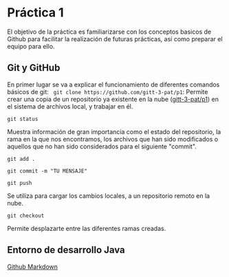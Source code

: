 # Práctica 1

El objetivo de la práctica es familiarizarse con los conceptos basicos de Github para facilitar la realización de futuras prácticas, así como preparar el equipo para ello.

## Git y GitHub

En primer lugar se va a explicar el funcionamiento de diferentes comandos básicos de git:
`
git clone https://github.com/gitt-3-pat/p1`: Permite crear una copia de un repositorio ya existente en la nube ([gitt-3-pat/p1](https://github.com/gitt-3-pat/p1)) en el sistema de archivos local, y trabajar en él.
```
git status
```
Muestra información de gran importancia como el estado del repositorio, la rama en la que nos encontramos, los archivos que han sido modificados o aquellos que no han sido considerados para el siguiente "commit".
```
git add .
```
```
git commit -m "TU MENSAJE"
```
```
git push
```
Se utiliza para cargar los cambios locales, a un repositorio remoto en la nube. 
```
git checkout 
```
Permite desplazarte entre las diferentes ramas creadas. 

## Entorno de desarrollo Java

[Github Markdown](https://docs.github.com/es/get-started/writing-on-github/getting-started-with-writing-and-formatting-on-github/basic-writing-and-formatting-syntax)
